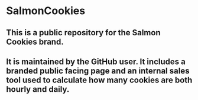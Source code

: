 # SalmonCookies


## This is a public repository for the Salmon Cookies brand. 

## It is maintained by the GitHub user. It includes a branded public facing page and an internal sales tool used to calculate how many cookies are both hourly and daily. 

